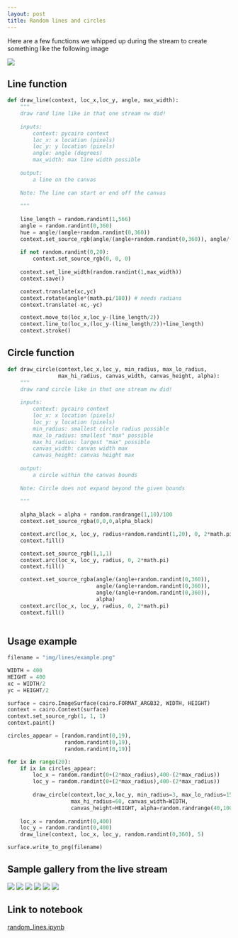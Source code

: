 ```yaml
---
layout: post
title: Random lines and circles  
---
```

Here are a few functions we whipped up during the stream to create something like the following image  

![](https://raw.githubusercontent.com/nickwan/random_lines/master/lines/executive_authority.png)  

## Line function 
```python 
def draw_line(context, loc_x,loc_y, angle, max_width):
    """
    draw rand line like in that one stream nw did!
    
    inputs:
        context: pycairo context
        loc_x: x location (pixels)
        loc_y: y location (pixels)  
        angle: angle (degrees)
        max_width: max line width possible
        
    output:
        a line on the canvas  
    
    Note: The line can start or end off the canvas  
        
    """
    
    line_length = random.randint(1,566)
    angle = random.randint(0,360)
    hue = angle/(angle+random.randint(0,360)) 
    context.set_source_rgb(angle/(angle+random.randint(0,360)), angle/(angle+random.randint(0,360)), angle/(angle+random.randint(0,360)))
    
    if not random.randint(0,20):
        context.set_source_rgb(0, 0, 0)
    
    context.set_line_width(random.randint(1,max_width))
    context.save()

    context.translate(xc,yc)
    context.rotate(angle*(math.pi/180)) # needs radians 
    context.translate(-xc,-yc)

    context.move_to(loc_x,loc_y-(line_length/2))
    context.line_to(loc_x,(loc_y-(line_length/2))+line_length)
    context.stroke()
```

## Circle function  
```python 
def draw_circle(context,loc_x,loc_y, min_radius, max_lo_radius, 
                max_hi_radius, canvas_width, canvas_height, alpha):
    """
    draw rand circle like in that one stream nw did!
    
    inputs:
        context: pycairo context
        loc_x: x location (pixels)
        loc_y: y location (pixels)  
        min_radius: smallest circle radius possible  
        max_lo_radius: smallest "max" possible 
        max_hi_radius: largest "max" possible 
        canvas_width: canvas width max 
        canvas_height: canvas height max 
        
    output:
        a circle within the canvas bounds 
    
    Note: Circle does not expand beyond the given bounds
        
    """
    
    alpha_black = alpha + random.randrange(1,10)/100
    context.set_source_rgba(0,0,0,alpha_black)

    context.arc(loc_x, loc_y, radius+random.randint(1,20), 0, 2*math.pi)
    context.fill()

    context.set_source_rgb(1,1,1)
    context.arc(loc_x, loc_y, radius, 0, 2*math.pi)
    context.fill()

    context.set_source_rgba(angle/(angle+random.randint(0,360)), 
                            angle/(angle+random.randint(0,360)), 
                            angle/(angle+random.randint(0,360)), 
                            alpha)
    context.arc(loc_x, loc_y, radius, 0, 2*math.pi)
    context.fill()
    
```

## Usage example   
```python
filename = "img/lines/example.png"

WIDTH = 400
HEIGHT = 400 
xc = WIDTH/2
yc = HEIGHT/2

surface = cairo.ImageSurface(cairo.FORMAT_ARGB32, WIDTH, HEIGHT)
context = cairo.Context(surface)
context.set_source_rgb(1, 1, 1)
context.paint()

circles_appear = [random.randint(0,19), 
                  random.randint(0,19), 
                  random.randint(0,19)]

for ix in range(20):
    if ix in circles_appear:
        loc_x = random.randint(0+(2*max_radius),400-(2*max_radius))
        loc_y = random.randint(0+(2*max_radius),400-(2*max_radius))
        
        draw_circle(context,loc_x,loc_y, min_radius=3, max_lo_radius=15, 
                    max_hi_radius=60, canvas_width=WIDTH, 
                    canvas_height=HEIGHT, alpha=random.randrange(40,100)/100)
   
    loc_x = random.randint(0,400)
    loc_y = random.randint(0,400)
    draw_line(context, loc_x, loc_y, random.randint(0,360), 5)

surface.write_to_png(filename)
```

## Sample gallery from the live stream 
![](https://raw.githubusercontent.com/nickwan/random_lines/master/lines/mean_crystal.png)
![](https://raw.githubusercontent.com/nickwan/random_lines/master/lines/example8.png)
![](https://raw.githubusercontent.com/nickwan/random_lines/master/lines/fuck_i_spilled_my_crayons.png)
![](https://raw.githubusercontent.com/nickwan/random_lines/master/lines/WEIRD_RANDOM_LINES_1.png)
![](https://raw.githubusercontent.com/nickwan/random_lines/master/lines/refactor_ftw.png)
![](https://raw.githubusercontent.com/nickwan/random_lines/master/lines/where_is_the_third_circle.png)

## Link to notebook
[random_lines.ipynb](https://github.com/nickwan/random_lines/blob/master/random_lines.ipynb)
